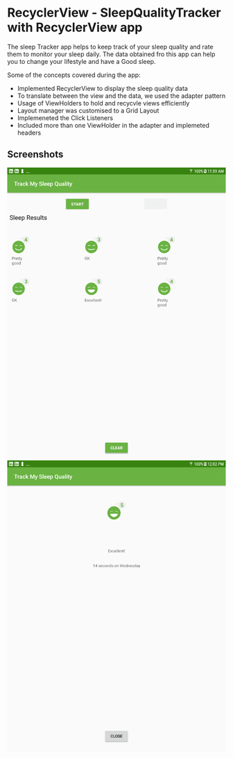 # RecyclerView - SleepQualityTracker with RecyclerView app

The sleep Tracker app helps to keep track of your sleep quality and rate them to monitor your sleep daily. The data obtained fro this app can help you to change your lifestyle and have a Good sleep.

Some of the concepts covered during the app:
* Implemented RecyclerView to display the sleep quality data
* To translate between the view and the data, we used the adapter pattern
* Usage of ViewHolders to hold and recycvle views efficiently
* Layout manager was customised to a Grid Layout
* Implemeneted the Click Listeners
* Included more than one ViewHolder in the adapter and implemeted headers


## Screenshots

![Screenshot1](screenshots/sleep_tracker_recycler_home.png)
![Screenshot2](screenshots/sleep_tracker_recycler_detail.png)

